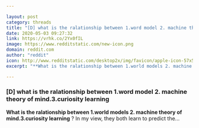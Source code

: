 ```yaml
---

layout: post
category: threads
title: "[D] what is the ralationship between 1.word model 2. machine theory of mind.3.curiosity learning"
date: 2020-05-03 09:27:32
link: https://vrhk.co/2Yx0fIL
image: https://www.redditstatic.com/new-icon.png
domain: reddit.com
author: "reddit"
icon: http://www.redditstatic.com/desktop2x/img/favicon/apple-icon-57x57.png
excerpt: "**What is the ralationship between 1.world models 2. machine theory of mind.3.curiosity learning** ? In my view, they both learn to predict the..."

---
```


### [D] what is the ralationship between 1.word model 2. machine theory of mind.3.curiosity learning

**What is the ralationship between 1.world models 2. machine theory of mind.3.curiosity learning** ? In my view, they both learn to predict the...